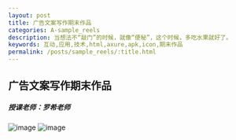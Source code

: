 ```yaml
---
layout: post
title: 广告文案写作期末作品
categories: A-sample_reels
description: 当想法不“敲门”的时候，就像“便秘”，这个时候，多吃水果就好了。
keywords: 互动,应用,技术,html,axure,apk,icon,期末作品
permalink: /posts/sample_reels/:title.html
---  
```

## 广告文案写作期末作品
##### 授课老师：罗希老师

> 
![image](https://upload-images.jianshu.io/upload_images/14204282-b376c929ac4b2ef2.PNG?imageMogr2/auto-orient/strip%7CimageView2/2/w/1240)
![image](https://upload-images.jianshu.io/upload_images/14204282-526e7da7abdaad08.PNG?imageMogr2/auto-orient/strip%7CimageView2/2/w/1240)
